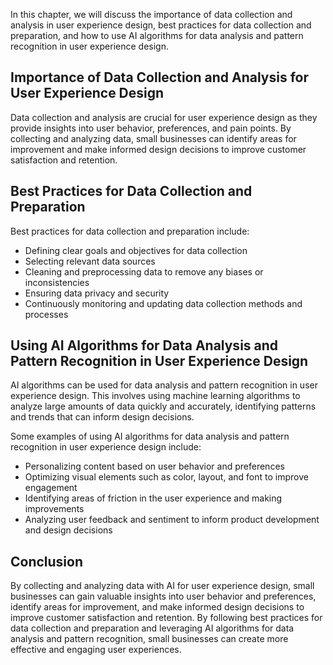 
In this chapter, we will discuss the importance of data collection and analysis in user experience design, best practices for data collection and preparation, and how to use AI algorithms for data analysis and pattern recognition in user experience design.

Importance of Data Collection and Analysis for User Experience Design
---------------------------------------------------------------------

Data collection and analysis are crucial for user experience design as they provide insights into user behavior, preferences, and pain points. By collecting and analyzing data, small businesses can identify areas for improvement and make informed design decisions to improve customer satisfaction and retention.

Best Practices for Data Collection and Preparation
--------------------------------------------------

Best practices for data collection and preparation include:

* Defining clear goals and objectives for data collection
* Selecting relevant data sources
* Cleaning and preprocessing data to remove any biases or inconsistencies
* Ensuring data privacy and security
* Continuously monitoring and updating data collection methods and processes

Using AI Algorithms for Data Analysis and Pattern Recognition in User Experience Design
---------------------------------------------------------------------------------------

AI algorithms can be used for data analysis and pattern recognition in user experience design. This involves using machine learning algorithms to analyze large amounts of data quickly and accurately, identifying patterns and trends that can inform design decisions.

Some examples of using AI algorithms for data analysis and pattern recognition in user experience design include:

* Personalizing content based on user behavior and preferences
* Optimizing visual elements such as color, layout, and font to improve engagement
* Identifying areas of friction in the user experience and making improvements
* Analyzing user feedback and sentiment to inform product development and design decisions

Conclusion
----------

By collecting and analyzing data with AI for user experience design, small businesses can gain valuable insights into user behavior and preferences, identify areas for improvement, and make informed design decisions to improve customer satisfaction and retention. By following best practices for data collection and preparation and leveraging AI algorithms for data analysis and pattern recognition, small businesses can create more effective and engaging user experiences.
